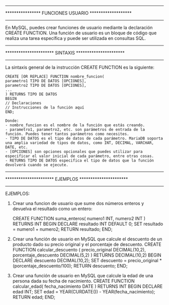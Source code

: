 ******************************************************
**************** FUNCIONES USUARIO *******************
******************************************************

En MySQL, puedes crear funciones de usuario mediante la declaración CREATE FUNCTION. 
Una función de usuario es un bloque de código que realiza una tarea específica y puede ser utilizada en consultas SQL.

******************************************************
********************** SINTAXIS **********************
******************************************************

La sintaxis general de la instrucción CREATE FUNCTION es la siguiente:

    CREATE [OR REPLACE] FUNCTION nombre_funcion(
    parametro1 TIPO DE DATOS [OPCIONES],
    parametro2 TIPO DE DATOS [OPCIONES],
    ...
    ) RETURNS TIPO DE DATOS
    BEGIN
    // Declaraciones
    // Instrucciones de la función aquí
    END;

    Donde:
    - nombre_funcion es el nombre de la función que estás creando.
    - parametro1, parametro2, etc. son parámetros de entrada de la función. Puedes tener tantos parámetros como necesites.
    - TIPO DE DATOS es el tipo de datos de cada parámetro. MariaDB soporta una amplia variedad de tipos de datos, como INT, DECIMAL, VARCHAR, DATE, etc.
    - [OPCIONES] son opciones opcionales que puedes utilizar para especificar el valor inicial de cada parámetro, entre otras cosas.
    - RETURNS TIPO DE DATOS especifica el tipo de datos que la función devolverá cuando se ejecute.

******************************************************
********************** EJEMPLOS **********************
******************************************************

EJEMPLOS:

1. Crear una funcion de usuario que sume dos números enteros y devuelva el resultado como un entero:

    CREATE FUNCTION suma_enteros(
        numero1 INT,
        numero2 INT
    ) RETURNS INT
    BEGIN
        DECLARE resultado INT DEFAULT 0;
        SET resultado = numero1 + numero2;
        RETURN resultado;
    END;


2. Crear una función de usuario en MySQL que calcule el descuento de un producto dado su precio original y el porcentaje de descuento.
    CREATE FUNCTION calcular_descuento (
        precio_original DECIMAL(10,2), 
        porcentaje_descuento DECIMAL(5,2)
    ) RETURNS DECIMAL(10,2)
    BEGIN
        DECLARE descuento DECIMAL(10,2);
        SET descuento = precio_original * (porcentaje_descuento/100);
        RETURN descuento;
    END;


3. Crear una función de usuario en MySQL que calcule la edad de una persona dada su fecha de nacimiento.
    CREATE FUNCTION calcular_edad(
        fecha_nacimiento DATE
    ) RETURNS INT
    BEGIN
        DECLARE edad INT;
        SET edad = YEAR(CURDATE()) - YEAR(fecha_nacimiento);
        RETURN edad;
    END;